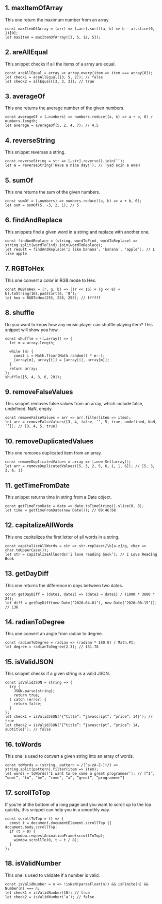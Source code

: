 ## 1. maxItemOfArray
This one return the maximum number from an array.

```
const maxItemOfArray = (arr) => […arr].sort((a, b) => b — a).slice(0, 1)[0];
let maxItem = maxItemOfArray([3, 5, 12, 5]);
```

## 2. areAllEqual
This snippet checks if all the items of a array are equal.

```
const areAllEqual = array => array.every(item => item === array[0]);
let check1 = areAllEqual([3, 5, 2]); // false
let check2 = allEqual([3, 3, 3]); // true
```

## 3. averageOf
This one returns the average number of the given numbers.

```
const averageOf = (…numbers) => numbers.reduce((a, b) => a + b, 0) / numbers.length;
let average = averageOf(5, 2, 4, 7); // 4.5
```

## 4. reverseString
This snippet reverses a string.

```
const reverseString = str => […str].reverse().join(‘’);
let a = reverseString(‘Have a nice day!’); // !yad ecin a evaH
```

## 5. sumOf
This one returns the sum of the given numbers.

```
const sumOf = (…numbers) => numbers.reduce((a, b) => a + b, 0);
let sum = sumOf(5, -3, 2, 1); // 5
```

## 6. findAndReplace
This snippets find a given word in a string and replace with another one.

```
const findAndReplace = (string, wordToFind, wordToReplace) => string.split(wordToFind).join(wordToReplace);
let result = findAndReplace(‘I like banana’, ‘banana’, ‘apple’); // I like apple
```

## 7. RGBToHex
This one convert a color in RGB mode to Hex.

```
const RGBToHex = (r, g, b) => ((r << 16) + (g << 8) + b).toString(16).padStart(6, ‘0’);
let hex = RGBToHex(255, 255, 255); // ffffff
```

## 8. shuffle
Do you want to know how any music player can shuffle playing item? This snippet will show you how.

```
const shuffle = ([…array]) => {
  let m = array.length;
  
  while (m) {
    const i = Math.floor(Math.random() * m--);
    [array[m], array[i]] = [array[i], array[m]];
  }
  return array;
};
shuffle([5, 4, 3, 6, 20]);
```

## 9. removeFalseValues
This snippet removes false values from an array, which include false, undefined, NaN, empty.

```
const removeFalseValues = arr => arr.filter(item => item);
let arr = removeFalseValues([3, 4, false, ‘’, 5, true, undefined, NaN, ‘’]); // [3, 4, 5, true]
```

## 10. removeDuplicatedValues
This one removes duplicated item from an array.

```
const removeDuplicatedValues = array => […new Set(array)];
let arr = removeDuplicatedValues([5, 3, 2, 5, 6, 1, 1, 6]); // [5, 3, 2, 6, 1]
```

## 11. getTimeFromDate
This snippet returns time in string from a Date object.

```
const getTimeFromDate = date => date.toTimeString().slice(0, 8);
let time = getTimeFromDate(new Date()); // 09:46:08
```

## 12. capitalizeAllWords
This one capitalizes the first letter of all words in a string.

```
const capitalizeAllWords = str => str.replace(/\b[a-z]/g, char => char.toUpperCase());
let str = capitalizeAllWords(‘i love reading book’); // I Love Reading Book
```

## 13. getDayDiff
This one returns the difference in days between two dates.

```
const getDayDiff = (date1, date2) => (date2 — date1) / (1000 * 3600 * 24);
let diff = getDayDiff(new Date(‘2020–04–01’), new Date(‘2020–08–15’)); // 136
```

## 14. radianToDegree
This one convert an angle from radian to degree.

```
const radianToDegree = radian => (radian * 180.0) / Math.PI;
let degree = radianToDegree(2.3); // 131.78
```

## 15. isValidJSON
This snippet checks if a given string is a valid JSON.

```
const isValidJSON = string => {
  try {
    JSON.parse(string);
    return true;
  } catch (error) {
    return false;
  }
};
let check1 = isValidJSON(‘{“title”: “javascript”, “price”: 14}’); // true
let check2 = isValidJSON(‘{“title”: “javascript”, “price”: 14, subtitle}’); // false
```

## 16. toWords
This one is used to convert a given string into an array of words.

```
const toWords = (string, pattern = /[^a-zA-Z-]+/) => string.split(pattern).filter(item => item);
let words = toWords(‘I want to be come a great programmer’); // [“I”, “want”, “to”, “be”, “come”, “a”, “great”, “programmer”]
```

## 17. scrollToTop
If you’re at the bottom of a long page and you want to scroll up to the top quickly, this snippet can help you in a smoothly way.

```
const scrollToTop = () => {
  const t = document.documentElement.scrollTop || document.body.scrollTop;
  if (t > 0) {
    window.requestAnimationFrame(scrollToTop);
    window.scrollTo(0, t — t / 8);
  }
};
```

## 18. isValidNumber
This one is used to validate if a number is valid.

```
const isValidNumber = n => !isNaN(parseFloat(n)) && isFinite(n) && Number(n) === n;
let check1 = isValidNumber(10); // true
let check2 = isValidNumber(‘a’); // false
```




